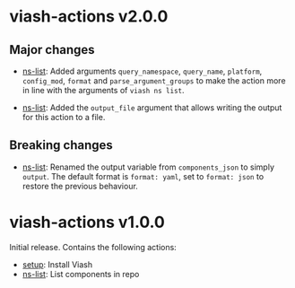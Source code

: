 # viash-actions v2.0.0

## Major changes

* [ns-list](ns-list): Added arguments `query_namespace`, `query_name`, `platform`,
  `config_mod`, `format` and `parse_argument_groups` to make the action more in line with the
  arguments of `viash ns list`.

* [ns-list](ns-list): Added the `output_file` argument that allows writing the output for this action to a file.

## Breaking changes

* [ns-list](ns-list): Renamed the output variable from `components_json` to simply `output`.
  The default format is `format: yaml`, set to `format: json` to restore the previous
  behaviour.
# viash-actions v1.0.0

Initial release. Contains the following actions:

* [setup](setup): Install Viash
* [ns-list](ns-list): List components in repo